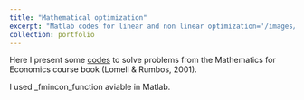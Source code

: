 ```yaml
---
title: "Mathematical optimization"
excerpt: "Matlab codes for linear and non linear optimization='/images/500x300.png'>"
collection: portfolio
---
```


Here I present some [codes](https://github.com/luisquispem/Mateco_4)  to solve problems from the Mathematics for Economics course book (Lomeli & Rumbos, 2001).

I used _fmincon_function aviable in Matlab.
